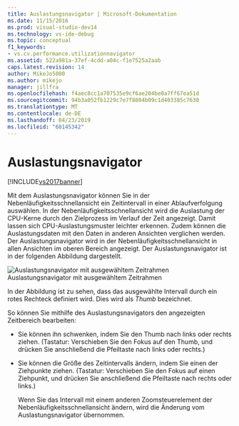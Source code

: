 ```yaml
---
title: Auslastungsnavigator | Microsoft-Dokumentation
ms.date: 11/15/2016
ms.prod: visual-studio-dev14
ms.technology: vs-ide-debug
ms.topic: conceptual
f1_keywords:
- vs.cv.performance.utilizationnavigator
ms.assetid: 522a981a-37ef-4cdd-a04c-f1e7525a2aab
caps.latest.revision: 14
author: MikeJo5000
ms.author: mikejo
manager: jillfra
ms.openlocfilehash: f4aec8cc1a707535e9cf6ae204be0a7ff67ea51d
ms.sourcegitcommit: 94b3a052fb1229c7e7f8804b09c1d403385c7630
ms.translationtype: MT
ms.contentlocale: de-DE
ms.lasthandoff: 04/23/2019
ms.locfileid: "68145342"
---
```

# <a name="utilization-navigator"></a>Auslastungsnavigator
[!INCLUDE[vs2017banner](../includes/vs2017banner.md)]

Mit dem Auslastungsnavigator können Sie in der Nebenläufigkeitsschnellansicht ein Zeitintervall in einer Ablaufverfolgung auswählen. In der Nebenläufigkeitsschnellansicht wird die Auslastung der CPU-Kerne durch den Zielprozess im Verlauf der Zeit angezeigt. Damit lassen sich CPU-Auslastungsmuster leichter erkennen. Zudem können die Auslastungsdaten mit den Daten in anderen Ansichten verglichen werden. Der Auslastungsnavigator wird in der Nebenläufigkeitsschnellansicht in allen Ansichten im oberen Bereich angezeigt. Der Auslastungsnavigator ist in der folgenden Abbildung dargestellt.  
  
 ![Auslastungsnavigator mit ausgewähltem Zeitrahmen](../profiling/media/cvutilizationnavigator.png "CVUtilizationNavigator")  
Auslastungsnavigator mit ausgewähltem Zeitrahmen  
  
 In der Abbildung ist zu sehen, dass das ausgewählte Intervall durch ein rotes Rechteck definiert wird. Dies wird als *Thumb* bezeichnet.  
  
 So können Sie mithilfe des Auslastungsnavigators den angezeigten Zeitbereich bearbeiten:  
  
- Sie können ihn schwenken, indem Sie den Thumb nach links oder rechts ziehen. (Tastatur: Verschieben Sie den Fokus auf den Thumb, und drücken Sie anschließend die Pfeiltaste nach links oder rechts.)  
  
- Sie können die Größe des Zeitintervalls ändern, indem Sie einen der Ziehpunkte ziehen. (Tastatur: Verschieben Sie den Fokus auf einen Ziehpunkt, und drücken Sie anschließend die Pfeiltaste nach rechts oder links.)  
  
  Wenn Sie das Intervall mit einem anderen Zoomsteuerelement der Nebenläufigkeitsschnellansicht ändern, wird die Änderung vom Auslastungsnavigator übernommen.
